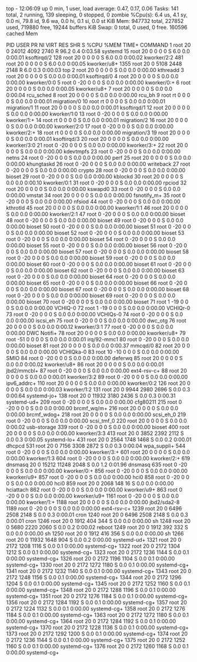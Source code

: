 top - 12:06:09 up 0 min,  1 user,  load average: 0.47, 0.17, 0.06
Tasks: 141 total,   2 running, 139 sleeping,   0 stopped,   0 zombie
%Cpu(s):  6.4 us,  4.1 sy,  0.0 ni, 79.8 id,  9.6 wa,  0.0 hi,  0.1 si,  0.0 st
KiB Mem:    947732 total,   227852 used,   719880 free,    19244 buffers
KiB Swap:        0 total,        0 used,        0 free.   160596 cached Mem

  PID USER      PR  NI    VIRT    RES    SHR S  %CPU %MEM     TIME+ COMMAND
    1 root      20   0   24012   4092   2740 R  96.2  0.4   0:03.58 systemd
   15 root      20   0       0      0      0 S   6.0  0.0   0:00.01 ksoftirqd/2
  128 root      20   0       0      0      0 S   6.0  0.0   0:00.02 kworker/2:2
  481 root      20   0       0      0      0 S   6.0  0.0   0:00.05 kworker/u8+
 1355 root      20   0    5108   2448   2148 R   6.0  0.3   0:00.03 top
    2 root      20   0       0      0      0 S   0.0  0.0   0:00.00 kthreadd
    3 root      20   0       0      0      0 S   0.0  0.0   0:00.01 ksoftirqd/0
    4 root      20   0       0      0      0 S   0.0  0.0   0:00.00 kworker/0:0
    5 root       0 -20       0      0      0 S   0.0  0.0   0:00.00 kworker/0:+
    6 root      20   0       0      0      0 S   0.0  0.0   0:00.05 kworker/u8+
    7 root      20   0       0      0      0 S   0.0  0.0   0:00.04 rcu_sched
    8 root      20   0       0      0      0 S   0.0  0.0   0:00.00 rcu_bh
    9 root      rt   0       0      0      0 S   0.0  0.0   0:00.01 migration/0
   10 root      rt   0       0      0      0 S   0.0  0.0   0:00.01 migration/1
   11 root      20   0       0      0      0 S   0.0  0.0   0:00.01 ksoftirqd/1
   12 root      20   0       0      0      0 S   0.0  0.0   0:00.00 kworker/1:0
   13 root       0 -20       0      0      0 S   0.0  0.0   0:00.00 kworker/1:+
   14 root      rt   0       0      0      0 S   0.0  0.0   0:00.01 migration/2
   16 root      20   0       0      0      0 S   0.0  0.0   0:00.00 kworker/2:0
   17 root       0 -20       0      0      0 S   0.0  0.0   0:00.00 kworker/2:+
   18 root      rt   0       0      0      0 S   0.0  0.0   0:00.00 migration/3
   19 root      20   0       0      0      0 S   0.0  0.0   0:00.01 ksoftirqd/3
   20 root      20   0       0      0      0 S   0.0  0.0   0:00.00 kworker/3:0
   21 root       0 -20       0      0      0 S   0.0  0.0   0:00.00 kworker/3:+
   22 root      20   0       0      0      0 S   0.0  0.0   0:00.00 kdevtmpfs
   23 root       0 -20       0      0      0 S   0.0  0.0   0:00.00 netns
   24 root       0 -20       0      0      0 S   0.0  0.0   0:00.00 perf
   25 root      20   0       0      0      0 S   0.0  0.0   0:00.00 khungtaskd
   26 root       0 -20       0      0      0 S   0.0  0.0   0:00.00 writeback
   27 root       0 -20       0      0      0 S   0.0  0.0   0:00.00 crypto
   28 root       0 -20       0      0      0 S   0.0  0.0   0:00.00 bioset
   29 root       0 -20       0      0      0 S   0.0  0.0   0:00.00 kblockd
   30 root      20   0       0      0      0 S   0.0  0.0   0:00.10 kworker/0:1
   31 root       0 -20       0      0      0 S   0.0  0.0   0:00.00 rpciod
   32 root      20   0       0      0      0 S   0.0  0.0   0:00.00 kswapd0
   33 root       0 -20       0      0      0 S   0.0  0.0   0:00.00 vmstat
   34 root      20   0       0      0      0 S   0.0  0.0   0:00.00 fsnotify_m+
   35 root       0 -20       0      0      0 S   0.0  0.0   0:00.00 nfsiod
   44 root       0 -20       0      0      0 S   0.0  0.0   0:00.00 kthrotld
   45 root      20   0       0      0      0 S   0.0  0.0   0:00.00 kworker/1:1
   46 root      20   0       0      0      0 S   0.0  0.0   0:00.00 kworker/2:1
   47 root       0 -20       0      0      0 S   0.0  0.0   0:00.00 bioset
   48 root       0 -20       0      0      0 S   0.0  0.0   0:00.00 bioset
   49 root       0 -20       0      0      0 S   0.0  0.0   0:00.00 bioset
   50 root       0 -20       0      0      0 S   0.0  0.0   0:00.00 bioset
   51 root       0 -20       0      0      0 S   0.0  0.0   0:00.00 bioset
   52 root       0 -20       0      0      0 S   0.0  0.0   0:00.00 bioset
   53 root       0 -20       0      0      0 S   0.0  0.0   0:00.00 bioset
   54 root       0 -20       0      0      0 S   0.0  0.0   0:00.00 bioset
   55 root       0 -20       0      0      0 S   0.0  0.0   0:00.00 bioset
   56 root       0 -20       0      0      0 S   0.0  0.0   0:00.00 bioset
   57 root       0 -20       0      0      0 S   0.0  0.0   0:00.00 bioset
   58 root       0 -20       0      0      0 S   0.0  0.0   0:00.00 bioset
   59 root       0 -20       0      0      0 S   0.0  0.0   0:00.00 bioset
   60 root       0 -20       0      0      0 S   0.0  0.0   0:00.00 bioset
   61 root       0 -20       0      0      0 S   0.0  0.0   0:00.00 bioset
   62 root       0 -20       0      0      0 S   0.0  0.0   0:00.00 bioset
   63 root       0 -20       0      0      0 S   0.0  0.0   0:00.00 bioset
   64 root       0 -20       0      0      0 S   0.0  0.0   0:00.00 bioset
   65 root       0 -20       0      0      0 S   0.0  0.0   0:00.00 bioset
   66 root       0 -20       0      0      0 S   0.0  0.0   0:00.00 bioset
   67 root       0 -20       0      0      0 S   0.0  0.0   0:00.00 bioset
   68 root       0 -20       0      0      0 S   0.0  0.0   0:00.00 bioset
   69 root       0 -20       0      0      0 S   0.0  0.0   0:00.00 bioset
   70 root       0 -20       0      0      0 S   0.0  0.0   0:00.00 bioset
   71 root       1 -19       0      0      0 S   0.0  0.0   0:00.00 VCHIQ-0
   72 root       1 -19       0      0      0 S   0.0  0.0   0:00.00 VCHIQr-0
   73 root       0 -20       0      0      0 S   0.0  0.0   0:00.00 VCHIQs-0
   74 root       0 -20       0      0      0 S   0.0  0.0   0:00.00 iscsi_eh
   75 root       0 -20       0      0      0 S   0.0  0.0   0:00.00 dwc_otg
   76 root      20   0       0      0      0 S   0.0  0.0   0:00.12 kworker/3:1
   77 root       0 -20       0      0      0 S   0.0  0.0   0:00.00 DWC Notifi+
   78 root      20   0       0      0      0 S   0.0  0.0   0:00.00 kworker/u8+
   79 root     -51   0       0      0      0 S   0.0  0.0   0:00.01 irq/92-mmc1
   80 root       0 -20       0      0      0 S   0.0  0.0   0:00.00 bioset
   81 root      20   0       0      0      0 S   0.0  0.0   0:00.37 mmcqd/0
   82 root      20   0       0      0      0 S   0.0  0.0   0:00.00 VCHIQka-0
   83 root      10 -10       0      0      0 S   0.0  0.0   0:00.00 SMIO
   84 root       0 -20       0      0      0 S   0.0  0.0   0:00.00 deferwq
   85 root      20   0       0      0      0 S   0.0  0.0   0:00.02 kworker/u8+
   86 root      20   0       0      0      0 S   0.0  0.0   0:00.01 jbd2/mmcbl+
   87 root       0 -20       0      0      0 S   0.0  0.0   0:00.00 ext4-rsv-c+
   88 root      20   0       0      0      0 S   0.0  0.0   0:00.01 kworker/3:2
   89 root       0 -20       0      0      0 S   0.0  0.0   0:00.00 ipv6_addrc+
  110 root      20   0       0      0      0 S   0.0  0.0   0:00.00 kworker/0:2
  126 root      20   0       0      0      0 S   0.0  0.0   0:00.03 kworker/1:2
  131 root      20   0    9944   2980   2696 S   0.0  0.3   0:00.64 systemd-jo+
  138 root      20   0   11932   3180   2436 S   0.0  0.3   0:00.31 systemd-ud+
  209 root       0 -20       0      0      0 S   0.0  0.0   0:00.00 cfg80211
  215 root       0 -20       0      0      0 S   0.0  0.0   0:00.00 brcmf_wq/m+
  216 root      20   0       0      0      0 S   0.0  0.0   0:00.00 brcmf_wdog+
  218 root      20   0       0      0      0 S   0.0  0.0   0:00.00 scsi_eh_0
  219 root       0 -20       0      0      0 S   0.0  0.0   0:00.00 scsi_tmf_0
  220 root      20   0       0      0      0 S   0.0  0.0   0:00.02 usb-storage
  339 root       0 -20       0      0      0 S   0.0  0.0   0:00.00 bioset
  400 root      20   0       0      0      0 S   0.0  0.0   0:00.00 kworker/3:3
  413 root      20   0    3852   2392   2112 S   0.0  0.3   0:00.05 systemd-lo+
  431 root      20   0    2564   1748   1468 S   0.0  0.2   0:00.01 dhcpcd
  531 root      20   0    7156   3308   2872 S   0.0  0.3   0:00.04 wpa_suppli+
  544 root       0 -20       0      0      0 S   0.0  0.0   0:00.00 kworker/3:+
  601 root      20   0       0      0      0 S   0.0  0.0   0:00.00 kworker/1:3
  604 root       0 -20       0      0      0 S   0.0  0.0   0:00.00 kworker/2:+
  619 dnsmasq   20   0   15212  11248   2048 S   0.0  1.2   0:01.96 dnsmasq
  635 root       0 -20       0      0      0 S   0.0  0.0   0:00.00 kworker/0:+
  856 root       0 -20       0      0      0 S   0.0  0.0   0:00.00 kworker/u9+
  857 root       0 -20       0      0      0 S   0.0  0.0   0:00.00 hci0
  858 root       0 -20       0      0      0 S   0.0  0.0   0:00.00 hci0
  859 root      20   0    2068    148     16 S   0.0  0.0   0:00.00 hciattach
  862 root       0 -20       0      0      0 S   0.0  0.0   0:00.00 kworker/u9+
  863 root       0 -20       0      0      0 S   0.0  0.0   0:00.00 kworker/u9+
 1161 root       0 -20       0      0      0 S   0.0  0.0   0:00.00 kworker/1:+
 1188 root      20   0       0      0      0 S   0.0  0.0   0:00.00 jbd2/sda2-8
 1189 root       0 -20       0      0      0 S   0.0  0.0   0:00.00 ext4-rsv-c+
 1239 root      20   0    6496   2508   2148 S   0.0  0.3   0:00.01 cron
 1240 root      20   0    6496   2508   2148 S   0.0  0.3   0:00.01 cron
 1246 root      20   0    1912    404    344 S   0.0  0.0   0:00.00 sh
 1248 root      20   0    5680   2220   2060 S   0.0  0.2   0:00.02 reboot
 1249 root      20   0    1912    392    332 S   0.0  0.0   0:00.00 sh
 1250 root      20   0    1912    416    356 S   0.0  0.0   0:00.00 sh
 1266 root      20   0   11932   1648    904 S   0.0  0.2   0:00.00 systemd-ud+
 1321 root      20   0    2172   1208   1116 S   0.0  0.1   0:00.00 systemd-cg+
 1322 root      20   0    2172   1304   1212 S   0.0  0.1   0:00.00 systemd-cg+
 1323 root      20   0    2172   1236   1144 S   0.0  0.1   0:00.00 systemd-cg+
 1326 root      20   0    2172   1196   1104 S   0.0  0.1   0:00.00 systemd-cg+
 1330 root      20   0    2172   1272   1180 S   0.0  0.1   0:00.00 systemd-cg+
 1341 root      20   0    2172   1232   1140 S   0.0  0.1   0:00.00 systemd-cg+
 1343 root      20   0    2172   1248   1156 S   0.0  0.1   0:00.00 systemd-cg+
 1344 root      20   0    2172   1296   1204 S   0.0  0.1   0:00.00 systemd-cg+
 1345 root      20   0    2172   1252   1160 S   0.0  0.1   0:00.00 systemd-cg+
 1348 root      20   0    2172   1288   1196 S   0.0  0.1   0:00.00 systemd-cg+
 1351 root      20   0    2172   1276   1184 S   0.0  0.1   0:00.00 systemd-cg+
 1356 root      20   0    2172   1284   1192 S   0.0  0.1   0:00.00 systemd-cg+
 1357 root      20   0    2172   1224   1132 S   0.0  0.1   0:00.00 systemd-cg+
 1358 root      20   0    2172   1276   1184 S   0.0  0.1   0:00.00 systemd-cg+
 1363 root      20   0    2172   1272   1180 S   0.0  0.1   0:00.00 systemd-cg+
 1364 root      20   0    2172   1284   1192 S   0.0  0.1   0:00.00 systemd-cg+
 1370 root      20   0    2172   1228   1136 S   0.0  0.1   0:00.00 systemd-cg+
 1373 root      20   0    2172   1292   1200 S   0.0  0.1   0:00.00 systemd-cg+
 1374 root      20   0    2172   1236   1144 S   0.0  0.1   0:00.00 systemd-cg+
 1375 root      20   0    2172   1252   1160 S   0.0  0.1   0:00.00 systemd-cg+
 1376 root      20   0    2172   1260   1168 S   0.0  0.1   0:00.00 systemd-cg+
